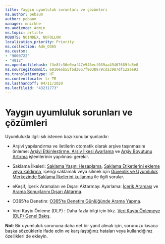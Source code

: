 ```yaml
---
title: Yaygın uyumluluk sorunları ve çözümleri
ms.author: pebaum
author: pebaum
manager: mnirkhe
ms.audience: Admin
ms.topic: article
ROBOTS: NOINDEX, NOFOLLOW
localization_priority: Priority
ms.collection: Adm_O365
ms.custom:
- "9000722"
- "4812"
ms.openlocfilehash: f3e8fc56e0eaf47e946ecf039aa49467689fd8e0
ms.sourcegitcommit: 6010e6b55f6d3057f9038979cda3987df12aae93
ms.translationtype: HT
ms.contentlocale: tr-TR
ms.lasthandoff: 04/11/2020
ms.locfileid: "43231773"
---
```

# <a name="compliance-common-issues-and-resolutions"></a>Yaygın uyumluluk sorunları ve çözümleri

Uyumlulukla ilgili sık istenen bazı konular şunlardır:

- Arşivi yapılandırma ve iletilerin otomatik olarak arşive taşınmasını önleme: [Arşivi Etkinleştirme, Arşiv İlkesi Ayarlama](https://docs.microsoft.com/microsoft-365/compliance/enable-archive-mailboxes?view=o365-worldwide) ve [Arşiv Boyutunu Artırma](https://docs.microsoft.com/microsoft-365/compliance/enable-unlimited-archiving?view=o365-worldwide) işlemlerinin yapılması gerekir.

- Saklama İlkeleri: [Saklama Yaşını Hesaplama](https://docs.microsoft.com/exchange/security-and-compliance/messaging-records-management/retention-age), [Saklama Etiketlerini ekleme veya kaldırma](https://docs.microsoft.com/exchange/security-and-compliance/messaging-records-management/add-or-remove-retention-tags), içeriği saklamak veya silmek için [Güvenlik ve Uyumluluk Merkezinde Saklama İlkelerini kullanma](https://docs.microsoft.com/microsoft-365/compliance/retention-policies?view=o365-worldwide) ile ilgili sorular.

- eKeşif, İçerik Aramaları ve Dışarı Aktarmayı Ayarlama: [İçerik Araması](https://docs.microsoft.com/microsoft-365/compliance/search-for-content?view=o365-worldwide) ve [Arama Sonuçlarını Dışarı Aktarma](https://docs.microsoft.com/microsoft-365/compliance/export-search-results?view=o365-worldwide).

- O365’te Denetim: [O365’te Denetim Günlüğünde Arama Yapma](https://docs.microsoft.com/microsoft-365/compliance/search-the-audit-log-in-security-and-compliance?view=o365-worldwide).

- Veri Kaybı Önleme (DLP) : Daha fazla bilgi için bkz. [Veri Kaybı Önlemeye (DLP) Genel Bakış](https://docs.microsoft.com/microsoft-365/compliance/data-loss-prevention-policies?view=o365-worldwide).

**Not**: Bir uyumluluk sorununa daha net bir yanıt almak için, sorunuzu kısaca başka sözcüklerle ifade edin ve karşılaştığınız hataları veya kullandığınız özellikleri de ekleyin.
